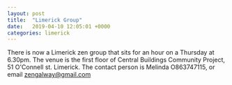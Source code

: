 ```yaml
---
layout: post
title:  "Limerick Group"
date:   2019-04-10 12:05:01 +0000
categories: limerick
---
```

There is now a Limerick zen group that sits for an hour on a Thursday at 6.30pm. The venue is the first floor of Central Buildings Community Project, 51 O'Connell st. Limerick.  The contact person is Melinda O863747115, or email zengalway@gmail.com

